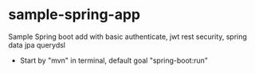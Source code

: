 # sample-spring-app
Sample Spring boot add with basic authenticate, jwt rest security, spring data jpa querydsl

- Start by "mvn" in terminal, default goal "spring-boot:run"
